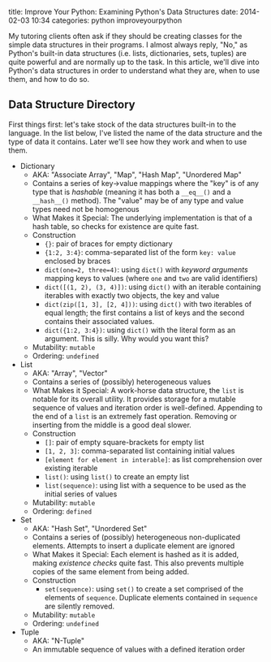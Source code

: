 title: Improve Your Python: Examining Python's Data Structures
date: 2014-02-03 10:34
categories: python improveyourpython

My tutoring clients often ask if they should be creating classes for the simple
data structures in their programs. I almost always reply, "No," as Python's built-in
data structures (i.e. lists, dictionaries, sets, tuples) are quite powerful and
are normally up to the task. In this article, we'll dive into Python's data
structures in order to understand what they are, when to use them, and how to do
so.

## Data Structure Directory

First things first: let's take stock of the data structures built-in to the
language. In the list below, I've listed the name of the data structure and the
type of data it contains. Later we'll see how they work and when to use them.

* Dictionary
    * AKA: "Associate Array", "Map", "Hash Map", "Unordered Map"
    * Contains a series of key->value mappings where the "key" is of any type
      that is *hashable* (meaning it has both a `__eq__()` and a `__hash__()` method).
      The "value" may be of any type and value types need not be homogenous
    * What Makes it Special: The underlying implementation is that of a hash
      table, so checks for existence are quite fast. 
    * Construction 
        * `{}`: pair of braces for empty dictionary 
        * `{1:2, 3:4}`: comma-separated list of the form `key: value` enclosed by braces
        * `dict(one=2, three=4)`: using `dict()` with *keyword arguments* mapping keys to values
          (where `one` and `two` are valid identifiers)
        * `dict([(1, 2), (3, 4)])`: using `dict()` with an iterable containing
          iterables with exactly two objects, the key and value
        * `dict(zip([1, 3], [2, 4]))`: using `dict()` with two iterables of
          equal length; the first contains a list of keys and the second
          contains their associated values.
        * `dict({1:2, 3:4})`: using `dict()` with the literal form as an
          argument. This is silly. Why would you want this?
    * Mutability: `mutable`
    * Ordering: `undefined`
* List
    * AKA: "Array", "Vector"
    * Contains a series of (possibly) heterogeneous values
    * What Makes it Special: A work-horse data structure, the `list` is notable
      for its overall utility. It provides storage for a mutable sequence of
      values and iteration order is well-defined. Appending to the end of a
      `list` is an extremely fast operation. Removing or inserting from the
      middle is a good deal slower.
    * Construction
        * `[]`: pair of empty square-brackets for empty list
        * `[1, 2, 3]`: comma-separated list containing initial values
        * `[element for element in interable]`: as list comprehension over
          existing iterable
        * `list()`: using `list()` to create an empty list
        * `list(sequence)`: using list with a sequence to be used as the initial
          series of values 
    * Mutability: `mutable`
    * Ordering: `defined`
* Set
    * AKA: "Hash Set", "Unordered Set"
    * Contains a series of (possibly) heterogeneous non-duplicated elements. Attempts to insert a 
      duplicate element are ignored
    * What Makes it Special: Each element is hashed as it is added, making *existence checks* 
      quite fast. This also prevents multiple copies of the same element from
      being added.
    * Construction
        * `set(sequence)`: using `set()` to create a set comprised of the
          elements of `sequence`. Duplicate elements contained in `sequence` are
          silently removed.
    * Mutability: `mutable`
    * Ordering: `undefined`
* Tuple
    * AKA: "N-Tuple"
    * An immutable sequence of values with a defined iteration order
